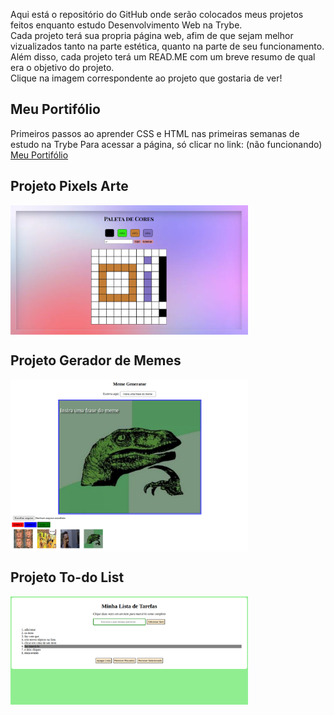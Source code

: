 <p> Aqui está o repositório do GitHub onde serão colocados meus projetos feitos enquanto estudo Desenvolvimento Web na Trybe. <br>
Cada projeto terá sua propria página web, afim de que sejam melhor vizualizados tanto na parte estética, quanto na parte de seu funcionamento.<br>
Além disso, cada projeto terá um READ.ME com um breve resumo de qual era o objetivo do projeto. <br>
Clique na imagem correspondente ao projeto que gostaria de ver!
</p>

<h2> Meu Portifólio </h2>

Primeiros passos ao aprender CSS e HTML nas primeiras semanas de estudo na Trybe
Para acessar a página, só clicar no link: (não funcionando)
[Meu Portifólio](https://clairpenido.github.io/PrimeiroPortifolio)

<h2> Projeto Pixels Arte </h2>

<a href="//github.com/ClairPenido/ClairPenido.github.io/tree/main/Pixels-Art-Project">
<img align="center" width="380px" src="projects-preview/PixelsArt.png"/>
</a>

<h2> Projeto Gerador de Memes </h2>

<a href="//github.com/ClairPenido/ClairPenido.github.io/tree/main/Meme-Generator">
<img align="center" width="380px" src="projects-preview/MemeGenerator.png"/>
</a>

<h2> Projeto To-do List </h2>

<a href="//github.com/ClairPenido/ClairPenido.github.io/tree/main/To-do-List">
<img align="center" width="380px" src="projects-preview/ToDoList.png"/>
</a>



